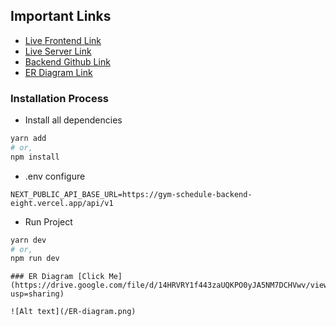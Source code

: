 ## Important Links

- [Live Frontend Link](https://gym-schedule-frontend.vercel.app/)
- [Live Server Link](https://gym-schedule-backend-eight.vercel.app/)
- [Backend Github Link](https://github.com/khshakilahamed/Gym-Class-Scheduling-Backend)
- [ER Diagram Link](https://drive.google.com/file/d/14HRVRY1f443zaUQKPO0yJA5NM7DCHVwv/view?usp=sharing)


### Installation Process

- Install all dependencies

```bash
yarn add
# or,
npm install
```
- .env configure
```
NEXT_PUBLIC_API_BASE_URL=https://gym-schedule-backend-eight.vercel.app/api/v1
```

- Run Project

```bash
yarn dev
# or,
npm run dev
```

```
### ER Diagram [Click Me](https://drive.google.com/file/d/14HRVRY1f443zaUQKPO0yJA5NM7DCHVwv/view?usp=sharing)

![Alt text](/ER-diagram.png)